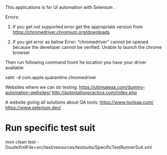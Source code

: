 This applications is for UI automation with Selenium .


Errors:

1. If you get not supported error get the appropriate version from
https://chromedriver.chromium.org/downloads

2. If you get error as below 
 Error: “chromedriver” cannot be opened because the developer cannot be verified. Unable to launch the chrome browser
 
 Then run following command fromt he location you have your driver available 
 
 xattr -d com.apple.quarantine chromedriver
 
 
 Websites where we can do testing:
 https://ultimateqa.com/dummy-automation-websites/
 http://automationpractice.com/index.php
 
 A website giving all solutions about QA tools:
 https://www.toolsqa.com/
 https://www.selenium.dev/ 
 
 
 # Run specific test suit
  mvn clean test -DsuiteXmlFile=src/test/resources/testsuits/SpecificTestRunnerSuit.xml